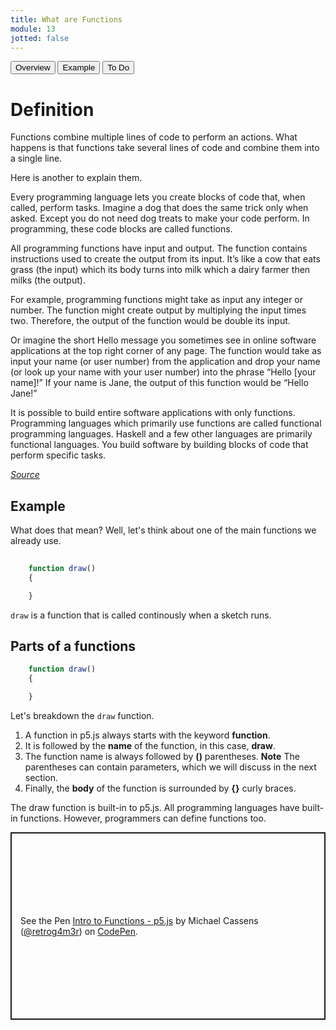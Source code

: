 ```yaml
---
title: What are Functions
module: 13
jotted: false
---
```


<div class="tab">
    <button class="tablinks active" onclick="openTab(event, 'Overview')">Overview</button>
    <button class="tablinks" onclick="openTab(event, 'Example')">Example</button>
    <button class="tablinks" onclick="openTab(event, 'ToDo')">To Do</button>
    
</div>

<div id="Overview" class="tabcontent" style="display:block">
<div class="tabhtml" markdown="1">

# Definition

Functions combine multiple lines of code to perform an actions.  What happens is that functions take several lines of code and combine them into a single line.

Here is another to explain them.

Every programming language lets you create blocks of code that, when called, perform tasks. Imagine a dog that does the same trick only when asked. Except you do not need dog treats to make your code perform. In programming, these code blocks are called functions.

All programming functions have input and output. The function contains instructions used to create the output from its input. It’s like a cow that eats grass (the input) which its body turns into milk which a dairy farmer then milks (the output).

For example, programming functions might take as input any integer or number. The function might create output by multiplying the input times two. Therefore, the output of the function would be double its input.

Or imagine the short Hello message you sometimes see in online software applications at the top right corner of any page. The function would take as input your name (or user number) from the application and drop your name (or look up your name with your user number) into the phrase “Hello [your name]!” If your name is Jane, the output of this function would be “Hello Jane!”

It is possible to build entire software applications with only functions. Programming languages which primarily use functions are called functional programming languages. Haskell and a few other languages are primarily functional languages. You build software by building blocks of code that perform specific tasks.

<em><a href="https://www.kidscodecs.com/programming-functions/" target="_new">Source</a></em>
</div>
</div>

<div id="Example" class="tabcontent" >

<div class="tabhtml" markdown="1">

## Example

What does that mean?  Well, let's think about one of the main functions we already use.

```js
    
    function draw()
    {

    }
```
`draw` is a function that is called continously when a sketch runs.  

## Parts of a functions

```js
    function draw()
    {

    }
```

Let's breakdown the `draw` function.  

1. A function in p5.js always starts with the keyword **function**.  
2. It is followed by the **name** of the function, in this case, **draw**.
3. The function name is always followed by **()** parentheses.  **Note** The parentheses can contain parameters, which we will discuss in the next section.
4. Finally, the **body** of the function is surrounded by **{}** curly braces.

The draw function is built-in to p5.js.  All programming languages have built-in functions.  However, programmers can define functions too.

</div>
</div>

<div id="ToDo" class="tabcontent" >
<p class="codepen" data-height="600" data-theme-id="dark" data-default-tab="js,result" data-slug-hash="LYjgovb" data-editable="true" data-user="retrog4m3r" style="height: 300px; box-sizing: border-box; display: flex; align-items: center; justify-content: center; border: 2px solid; margin: 1em 0; padding: 1em;">
  <span>See the Pen <a href="https://codepen.io/retrog4m3r/pen/LYjgovb">
  Intro to Functions - p5.js</a> by Michael Cassens (<a href="https://codepen.io/retrog4m3r">@retrog4m3r</a>)
  on <a href="https://codepen.io">CodePen</a>.</span>
</p>
<script async src="https://cpwebassets.codepen.io/assets/embed/ei.js"></script>
</div>